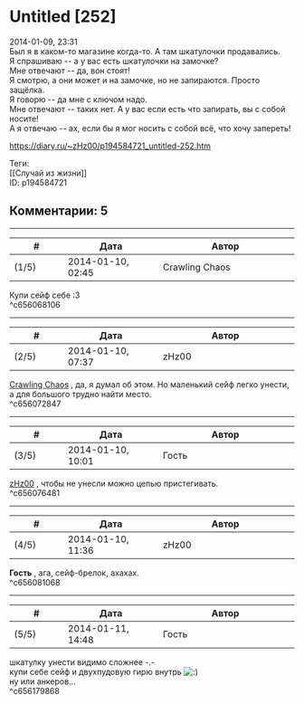 Untitled [252]
==============

  
2014-01-09, 23:31  
 Был я в каком-то магазине когда-то. А там шкатулочки продавались.   
 Я спрашиваю -- а у вас есть шкатулочки на замочке?   
 Мне отвечают -- да, вон стоят!   
 Я смотрю, а они может и на замочке, но не запираются. Просто защёлка.   
 Я говорю -- да мне с ключом надо.   
 Мне отвечают -- таких нет. А у вас если есть что запирать, вы с собой носите!   
 А я отвечаю -- ах, если бы я мог носить с собой всё, что хочу запереть!   
  
<https://diary.ru/~zHz00/p194584721_untitled-252.htm>  
  
Теги:  
[[Случай из жизни]]  
ID: p194584721  


Комментарии: 5
--------------

  


---



|         #         |              Дата              |                     Автор                     |           ID           |
| --- | --- | --- | --- |
| (1/5) | 2014-01-10, 02:45 | Crawling Chaos | c656068106 |

  
 Купи сейф себе :3   
 ^c656068106

---



|         #         |              Дата              |                     Автор                     |           ID           |
| --- | --- | --- | --- |
| (2/5) | 2014-01-10, 07:37 | zHz00 | c656072847 |

  
  [Crawling Chaos](http://degozaru.diary.ru "de gozaru")  , да, я думал об этом. Но маленький сейф легко унести, а для большого трудно найти место.   
 ^c656072847

---



|         #         |              Дата              |                     Автор                     |           ID           |
| --- | --- | --- | --- |
| (3/5) | 2014-01-10, 10:01 | Гость | c656076481 |

  
  [zHz00](https://zHz00.diary.ru "Untitled")  , чтобы не унесли можно цепью пристегивать.   
 ^c656076481

---



|         #         |              Дата              |                     Автор                     |           ID           |
| --- | --- | --- | --- |
| (4/5) | 2014-01-10, 11:36 | zHz00 | c656081068 |

  
  **Гость**  , ага, сейф-брелок, ахахах.   
 ^c656081068

---



|         #         |              Дата              |                     Автор                     |           ID           |
| --- | --- | --- | --- |
| (5/5) | 2014-01-11, 14:48 | Гость | c656179868 |

  
 шкатулку унести видимо сложнее -.-   
 купи себе сейф и двухпудовую гирю внутрь ![:)](http://static.diary.ru/picture/3.gif)   
 ну или анкеров...   
 ^c656179868